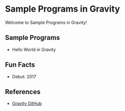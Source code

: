 # Sample Programs in Gravity

Welcome to Sample Programs in Gravity!

## Sample Programs

- Hello World in Gravity

## Fun Facts

- Debut: 2017

## References

- [Gravity GitHub](https://github.com/marcobambini/gravity)
